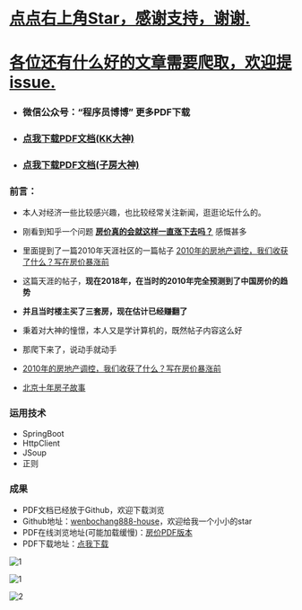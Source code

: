 # **<a href = "#">点点右上角Star，感谢支持，谢谢.</a>**
# **<a href = "#">各位还有什么好的文章需要爬取，欢迎提issue.</a>**
- ### **微信公众号：“程序员博博” 更多PDF下载**
- ### **<a href = "https://github.com/wenbochang888/house/raw/master/house.pdf">点我下载PDF文档(KK大神)</a>**
- ### **<a href = "https://github.com/wenbochang888/house/raw/final/house2.pdf">点我下载PDF文档(子房大神)</a>**

### **前言：**

- 本人对经济一些比较感兴趣，也比较经常关注新闻，逛逛论坛什么的。

- 刚看到知乎一个问题 <a href = "https://www.zhihu.com/question/284939230/answer/449853894"> **房价真的会就这样一直涨下去吗？**</a>  感慨甚多
- 里面提到了一篇2010年天涯社区的一篇帖子  <a href = "https://bbs.tianya.cn/m/post-house-252774-1.shtml">2010年的房地产调控，我们收获了什么？写在房价暴涨前</a>
- 这篇天涯的帖子，**现在2018年，在当时的2010年完全预测到了中国房价的趋势**
- **并且当时楼主买了三套房，现在估计已经赚翻了**
- 秉着对大神的憧憬，本人又是学计算机的，既然帖子内容这么好
- 那爬下来了，说动手就动手
- <a href = "http://bbs.tianya.cn/post-house-252774-1.shtml">2010年的房地产调控，我们收获了什么？写在房价暴涨前</a>
- <a href = "http://bbs.tianya.cn/post-house-447880-1.shtml">北京十年房子故事</a>

### 运用技术

- SpringBoot
- HttpClient
- JSoup
- 正则

### 成果

- PDF文档已经放于Github，欢迎下载浏览
- Github地址：<a href = "https://github.com/wenbochang888/house">wenbochang888-house</a>，欢迎给我一个小小的star
- PDF在线浏览地址(可能加载缓慢)：<a href = "https://github.com/wenbochang888/house/blob/master/house.pdf">房价PDF版本</a>
- PDF下载地址：<a href = "https://github.com/wenbochang888/house/raw/master/house.pdf">点我下载</a>


![1](https://github.com/wenbochang888/house/blob/final/src/img/qrcode.jpg)

![1](https://github.com/wenbochang888/house/blob/master/src/img/1.png)

![2](https://github.com/wenbochang888/house/blob/master/src/img/2.jpg)
